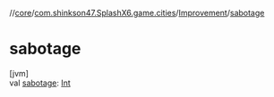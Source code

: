 //[core](../../../index.md)/[com.shinkson47.SplashX6.game.cities](../index.md)/[Improvement](index.md)/[sabotage](sabotage.md)

# sabotage

[jvm]\
val [sabotage](sabotage.md): [Int](https://kotlinlang.org/api/latest/jvm/stdlib/kotlin/-int/index.html)
